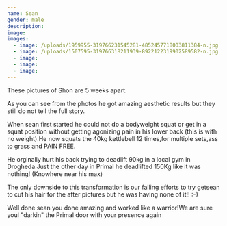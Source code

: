 ```yaml
---
name: Sean
gender: male
description:
image:
images:
  - image: /uploads/1959955-319766231545281-4852457718003811384-n.jpg
  - image: /uploads/1507595-319766318211939-8922122319902589582-n.jpg
  - image:
  - image:
  - image:
---
```



These pictures of Shon are 5 weeks apart.

As you can see from the photos he got amazing aesthetic results but they still do not tell the full story.

When sean first started he could not do a bodyweight squat or get in a squat position without getting agonizing pain in his lower back (this is with no weight).He now squats the 40kg kettlebell 12 times,for multiple sets,ass to grass and PAIN FREE.

He orginally hurt his back trying to deadlift 90kg in a local gym in Drogheda.Just the other day in Primal he deadlifted 150Kg like it was nothing! (Knowhere near his max)

The only downside to this transformation is our failing efforts to try getsean to cut his hair for the after pictures but he was having none of it!! :-)

Well done sean you done amazing and worked like a warrior!We are sure youl "darkin" the Primal door with your presence again
